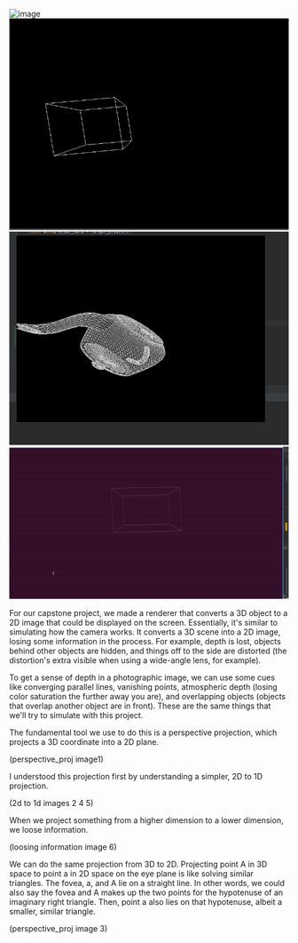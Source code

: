 ![image](/gifs/latest.gif)
![image](/gifs/window-cube.gif)
![image](/gifs/weird%20teapot.gif)
![image](/gifs/text-cube.gif)

For our capstone project, we made a renderer that converts a 3D object to a 2D image that could be displayed on the 
screen. Essentially, it's similar to simulating how the camera works. It converts a 3D scene into a 2D image, losing 
some information in the process. For example, depth is lost, objects behind other objects are hidden, and things off 
to the side are distorted (the distortion's extra visible when using a wide-angle lens, for example). 

To get a sense of depth in a photographic image, we can use some cues like converging parallel lines, vanishing 
points, atmospheric depth (losing color saturation the further away you are), and overlapping objects (objects that 
overlap another object are in front). These are the same things that we'll try to simulate with this project.

The fundamental tool we use to do this is a perspective projection, which projects a 3D coordinate into a 2D plane. 

(perspective_proj image1)

I understood this projection first by understanding a simpler, 2D to 1D projection. 

(2d to 1d images 2 4 5)

When we project something from a higher dimension to a lower dimension, we loose information. 

(loosing information image 6)

We can do the same projection from 3D to 2D. Projecting point A in 3D space to point a in 2D space on the eye plane 
is like solving similar triangles. The fovea, a, and A lie on a straight line. In other words, we could also say the 
fovea and A makes up the two points for the hypotenuse of an imaginary right triangle. Then, point a also lies on 
that hypotenuse, albeit a smaller, similar triangle. 

(perspective_proj image 3)
